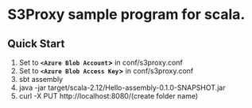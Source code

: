 # S3Proxy sample program for scala.

## Quick Start

1. Set to __`<Azure Blob Account`>__ in conf/s3proxy.conf
2. Set to __`<Azure Blob Access Key`>__ in conf/s3proxy.conf
3. sbt assembly
4. java -jar target/scala-2.12/Hello-assembly-0.1.0-SNAPSHOT.jar
5. curl -X PUT http://localhost:8080/(create folder name)
